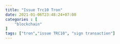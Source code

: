 ```yaml
---
title: "Issue Trc10 Tron"
date: 2021-01-06T23:48:24+07:00
categories : [
    "blockchain"
]
tags: ["tron","issue TRC10", "sign transaction"]
---
```

